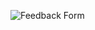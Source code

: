 
![Feedback Form](https://user-images.githubusercontent.com/61619271/225932849-aa1ed9fb-dbf5-4e44-8e44-4f5c90ff0c7d.png)
